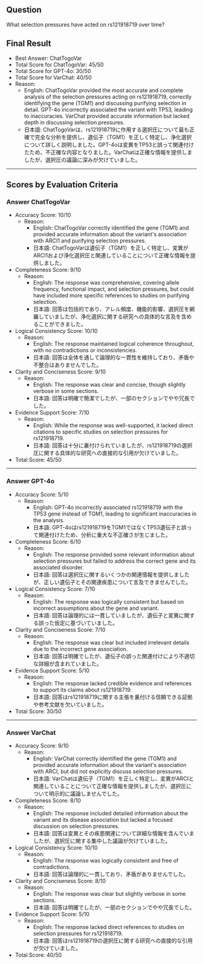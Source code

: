 ## Question

What selection pressures have acted on rs121918719 over time?

## Final Result

- Best Answer: ChatTogoVar
- Total Score for ChatTogoVar: 45/50
- Total Score for GPT-4o: 30/50
- Total Score for VarChat: 40/50
- Reason:
  - English: ChatTogoVar provided the most accurate and complete analysis of the selection pressures acting on rs121918719, correctly identifying the gene (TGM1) and discussing purifying selection in detail. GPT-4o incorrectly associated the variant with TP53, leading to inaccuracies. VarChat provided accurate information but lacked depth in discussing selection pressures.
  - 日本語: ChatTogoVarは、rs121918719に作用する選択圧について最も正確で完全な分析を提供し、遺伝子（TGM1）を正しく特定し、浄化選択について詳しく説明しました。GPT-4oは変異をTP53と誤って関連付けたため、不正確な内容となりました。VarChatは正確な情報を提供しましたが、選択圧の議論に深みが欠けていました。

---

## Scores by Evaluation Criteria

### Answer ChatTogoVar
- Accuracy Score: 10/10
  - Reason: 
    - English: ChatTogoVar correctly identified the gene (TGM1) and provided accurate information about the variant's association with ARCI1 and purifying selection pressures.
    - 日本語: ChatTogoVarは遺伝子（TGM1）を正しく特定し、変異がARCI1および浄化選択圧と関連していることについて正確な情報を提供しました。
- Completeness Score: 9/10
  - Reason: 
    - English: The response was comprehensive, covering allele frequency, functional impact, and selection pressures, but could have included more specific references to studies on purifying selection.
    - 日本語: 回答は包括的であり、アレル頻度、機能的影響、選択圧を網羅していましたが、浄化選択に関する研究への具体的な言及を含めることができました。
- Logical Consistency Score: 10/10
  - Reason: 
    - English: The response maintained logical coherence throughout, with no contradictions or inconsistencies.
    - 日本語: 回答は全体を通して論理的な一貫性を維持しており、矛盾や不整合はありませんでした。
- Clarity and Conciseness Score: 9/10
  - Reason: 
    - English: The response was clear and concise, though slightly verbose in some sections.
    - 日本語: 回答は明確で簡潔でしたが、一部のセクションでやや冗長でした。
- Evidence Support Score: 7/10
  - Reason: 
    - English: While the response was well-supported, it lacked direct citations to specific studies on selection pressures for rs121918719.
    - 日本語: 回答は十分に裏付けられていましたが、rs121918719の選択圧に関する具体的な研究への直接的な引用が欠けていました。
- Total Score: 45/50

---

### Answer GPT-4o
- Accuracy Score: 5/10
  - Reason: 
    - English: GPT-4o incorrectly associated rs121918719 with the TP53 gene instead of TGM1, leading to significant inaccuracies in the analysis.
    - 日本語: GPT-4oはrs121918719をTGM1ではなくTP53遺伝子と誤って関連付けたため、分析に重大な不正確さが生じました。
- Completeness Score: 6/10
  - Reason: 
    - English: The response provided some relevant information about selection pressures but failed to address the correct gene and its associated disorder.
    - 日本語: 回答は選択圧に関するいくつかの関連情報を提供しましたが、正しい遺伝子とその関連疾患について言及できませんでした。
- Logical Consistency Score: 7/10
  - Reason: 
    - English: The response was logically consistent but based on incorrect assumptions about the gene and variant.
    - 日本語: 回答は論理的には一貫していましたが、遺伝子と変異に関する誤った仮定に基づいていました。
- Clarity and Conciseness Score: 7/10
  - Reason: 
    - English: The response was clear but included irrelevant details due to the incorrect gene association.
    - 日本語: 回答は明確でしたが、遺伝子の誤った関連付けにより不適切な詳細が含まれていました。
- Evidence Support Score: 5/10
  - Reason: 
    - English: The response lacked credible evidence and references to support its claims about rs121918719.
    - 日本語: 回答はrs121918719に関する主張を裏付ける信頼できる証拠や参考文献を欠いていました。
- Total Score: 30/50

---

### Answer VarChat
- Accuracy Score: 9/10
  - Reason: 
    - English: VarChat correctly identified the gene (TGM1) and provided accurate information about the variant's association with ARCI, but did not explicitly discuss selection pressures.
    - 日本語: VarChatは遺伝子（TGM1）を正しく特定し、変異がARCIと関連していることについて正確な情報を提供しましたが、選択圧について明示的に議論しませんでした。
- Completeness Score: 8/10
  - Reason: 
    - English: The response included detailed information about the variant and its disease association but lacked a focused discussion on selection pressures.
    - 日本語: 回答は変異とその疾患関連について詳細な情報を含んでいましたが、選択圧に関する集中した議論が欠けていました。
- Logical Consistency Score: 10/10
  - Reason: 
    - English: The response was logically consistent and free of contradictions.
    - 日本語: 回答は論理的に一貫しており、矛盾がありませんでした。
- Clarity and Conciseness Score: 8/10
  - Reason: 
    - English: The response was clear but slightly verbose in some sections.
    - 日本語: 回答は明確でしたが、一部のセクションでやや冗長でした。
- Evidence Support Score: 5/10
  - Reason: 
    - English: The response lacked direct references to studies on selection pressures for rs121918719.
    - 日本語: 回答はrs121918719の選択圧に関する研究への直接的な引用が欠けていました。
- Total Score: 40/50
